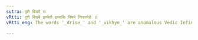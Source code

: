 ```yaml
---
sutra: दृशे विख्ये च
vRtti: दृशे विख्ये इत्येतौ छन्दसि विषये निपात्येते ॥
vRtti_eng: The words '_drise_' and '_vikhye_' are anomalous Vedic Infinitives.

---
```

